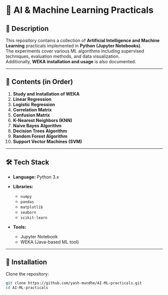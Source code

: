 # 🤖 AI & Machine Learning Practicals

## 📌 Description
This repository contains a collection of **Artificial Intelligence and Machine Learning** practicals implemented in **Python (Jupyter Notebooks)**.  
The experiments cover various ML algorithms including supervised techniques, evaluation methods, and data visualization.  
Additionally, **WEKA installation and usage** is also documented.

---

## 📂 Contents (in Order)

1. **Study and Installation of WEKA**  
2. **Linear Regression**  
3. **Logistic Regression**  
4. **Correlation Matrix**  
5. **Confusion Matrix**  
6. **K-Nearest Neighbors (KNN)**  
7. **Naive Bayes Algorithm**  
8. **Decision Trees Algorithm**  
9. **Random Forest Algorithm**  
10. **Support Vector Machines (SVM)**  

---

## 🛠 Tech Stack

- **Language:** Python 3.x  
- **Libraries:**  
  - `numpy`  
  - `pandas`  
  - `matplotlib`  
  - `seaborn`  
  - `scikit-learn`  

- **Tools:**  
  - Jupyter Notebook  
  - WEKA (Java-based ML tool)  

---

## 🚀 Installation

Clone the repository:
```bash
git clone https://github.com/yash-mundhe/AI-ML-practicals.git
cd AI-ML-practicals
